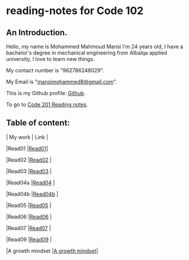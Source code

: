 # reading-notes for Code 102
## An Introduction. 

Hello, my name is Mohammed Mahmoud Mansi I'm 24 years old, I have a bachelor's degree in mechanical engineering from Albalqa applied university, I love to learn new things.

My contact number is "962786248029". 

My Email is "mansimohammed8@gmail.com". 

This is my Github profile: [Github](https://github.com/Momansi96). 

To go to [Code 201 Reading notes](https://momansi96.github.io/reading-notes/Code2README). 


## Table of content: 


| My work | Link |

|Read01   |[Read01](https://momansi96.github.io/reading-notes/Code%20102/Read01)|

|Read02   |[Read02](https://momansi96.github.io/reading-notes/Code%20102/Read02)  |

|Read03   |[Read03](https://momansi96.github.io/reading-notes/Code%20102/Read03)  |

|Read04a  |[Read04](https://momansi96.github.io/reading-notes/Code%20102/Read04)  |

|Read04b  |[Read04b](https://momansi96.github.io/reading-notes/Code%20102/Read04b) |

|Read05   |[Read05](https://momansi96.github.io/reading-notes/Code%20102/Read05)  |

|Read06   |[Read06](https://momansi96.github.io/reading-notes/Code%20102/Read06)  |

|Read07   |[Read07](https://momansi96.github.io/reading-notes/Code%20102/Read07)  |

|Read09   |[Read09](https://momansi96.github.io/reading-notes/Code%20102/Read09)  |

|A growth mindset |[A growth mindset](https://momansi96.github.io/reading-notes/Code%20102/growthmind)|



